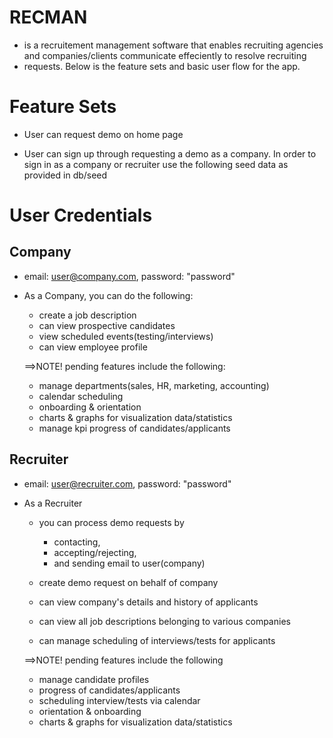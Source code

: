 # RECMAN 
* is a recruitement management software that enables recruiting agencies and companies/clients communicate effeciently to resolve recruiting 
* requests. Below is the feature sets and basic user flow for the app.

# Feature Sets

* User can request demo on home page

* User can sign up through requesting a demo as a company. In order to sign in as a company or recruiter use the following seed data as provided in db/seed

# User Credentials
  ## Company
  * email: user@company.com, password: "password"

  * As a Company, you can do the following:
    * create a job description
    * can view prospective candidates
    * view scheduled events(testing/interviews)
    * can view employee profile

    ==>NOTE! pending features include the following:
    * manage departments(sales, HR, marketing, accounting)
    * calendar scheduling
    * onboarding & orientation
    * charts & graphs for visualization data/statistics
    * manage kpi progress of candidates/applicants

  ## Recruiter
  * email: user@recruiter.com, password: "password"

* As a Recruiter
  * you can process demo requests by
    * contacting, 
    * accepting/rejecting,
    * and sending email to user(company)

  * create demo request on behalf of company  
  * can view company's details and history of applicants
  * can view all job descriptions belonging to various companies
  * can manage scheduling of interviews/tests for applicants

  ==>NOTE! pending features include the following
    * manage candidate profiles
    * progress of candidates/applicants
    * scheduling interview/tests via calendar
    * orientation & onboarding
    * charts & graphs for visualization data/statistics

